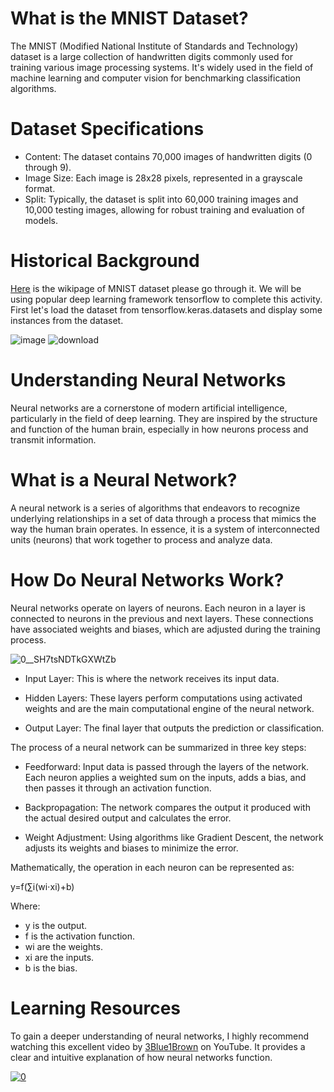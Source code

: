 # What is the MNIST Dataset?
The MNIST (Modified National Institute of Standards and Technology) dataset is a large collection of handwritten digits commonly used for training various image processing systems. It's widely used in the field of machine learning and computer vision for benchmarking classification algorithms.

# Dataset Specifications
* Content: The dataset contains 70,000 images of handwritten digits (0 through 9).
* Image Size: Each image is 28x28 pixels, represented in a grayscale format.
* Split: Typically, the dataset is split into 60,000 training images and 10,000 testing images, allowing for robust training and evaluation of models.
# Historical Background
[Here](https://en.wikipedia.org/wiki/MNIST_database) is the wikipage of MNIST dataset please go through it.
We will be using popular deep learning framework tensorflow to complete this activity. First let's load the dataset from tensorflow.keras.datasets and display some instances from the dataset.

![image](https://github.com/Zarko36/Training-Neural-Network-on-MNIST-dataset/assets/74474117/31f00ef3-1da4-44f9-ba95-96d10727222d)
![download](https://github.com/Zarko36/Training-Neural-Network-on-MNIST-dataset/assets/74474117/b2845149-27b6-44d8-96a8-9741458512fb)

# Understanding Neural Networks
Neural networks are a cornerstone of modern artificial intelligence, particularly in the field of deep learning. They are inspired by the structure and function of the human brain, especially in how neurons process and transmit information.

# What is a Neural Network?
A neural network is a series of algorithms that endeavors to recognize underlying relationships in a set of data through a process that mimics the way the human brain operates. In essence, it is a system of interconnected units (neurons) that work together to process and analyze data.

# How Do Neural Networks Work?
Neural networks operate on layers of neurons. Each neuron in a layer is connected to neurons in the previous and next layers. These connections have associated weights and biases, which are adjusted during the training process.

![0__SH7tsNDTkGXWtZb](https://github.com/Zarko36/Training-Neural-Network-on-MNIST-dataset/assets/74474117/a1e69d6d-ab6d-41f7-9881-fc4dffc0e34c)

* Input Layer: This is where the network receives its input data.

* Hidden Layers: These layers perform computations using activated weights and are the main computational engine of the neural network.

* Output Layer: The final layer that outputs the prediction or classification.

The process of a neural network can be summarized in three key steps:

* Feedforward: Input data is passed through the layers of the network. Each neuron applies a weighted sum on the inputs, adds a bias, and then passes it through an activation function.

* Backpropagation: The network compares the output it produced with the actual desired output and calculates the error.

* Weight Adjustment: Using algorithms like Gradient Descent, the network adjusts its weights and biases to minimize the error.

Mathematically, the operation in each neuron can be represented as:

y=f(∑i(wi⋅xi)+b) 

Where:
* y  is the output.
* f  is the activation function.
* wi  are the weights.
* xi  are the inputs.
* b  is the bias.
# Learning Resources
To gain a deeper understanding of neural networks, I highly recommend watching this excellent video by [3Blue1Brown](https://www.youtube.com/watch?v=aircAruvnKk) on YouTube. It provides a clear and intuitive explanation of how neural networks function.

[![0](https://github.com/Zarko36/Training-Neural-Network-on-MNIST-dataset/assets/74474117/1e117358-f54a-41d9-ba1a-5596e1946a3b)](https://www.youtube.com/watch?v=aircAruvnKk)

